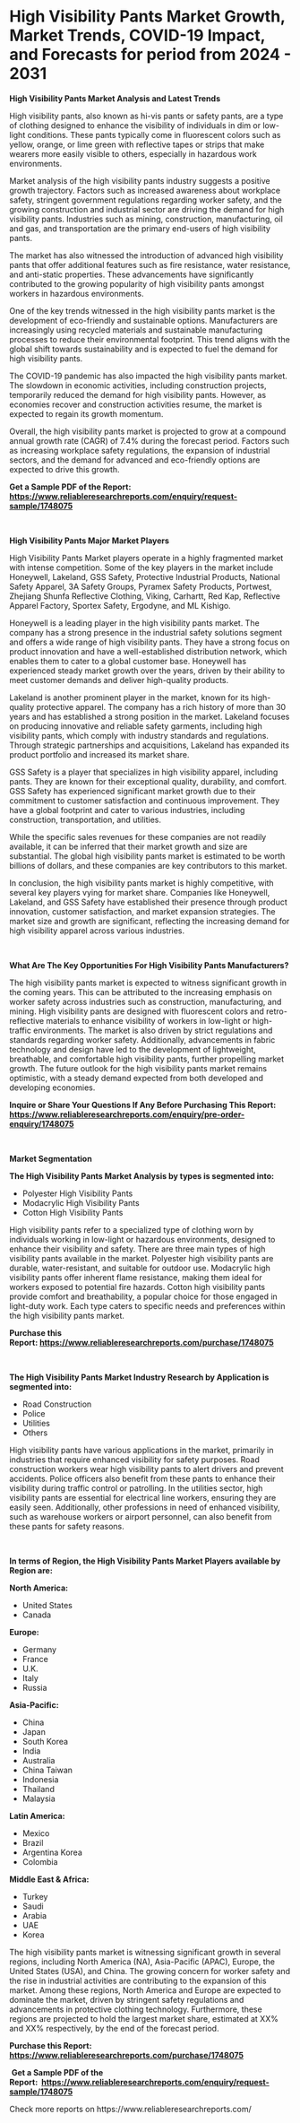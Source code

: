 <p><h1>High Visibility Pants Market Growth, Market Trends, COVID-19 Impact, and Forecasts for period from 2024 - 2031</h1></p><p><strong>High Visibility Pants Market Analysis and Latest Trends</strong></p>
<p><p>High visibility pants, also known as hi-vis pants or safety pants, are a type of clothing designed to enhance the visibility of individuals in dim or low-light conditions. These pants typically come in fluorescent colors such as yellow, orange, or lime green with reflective tapes or strips that make wearers more easily visible to others, especially in hazardous work environments.</p><p>Market analysis of the high visibility pants industry suggests a positive growth trajectory. Factors such as increased awareness about workplace safety, stringent government regulations regarding worker safety, and the growing construction and industrial sector are driving the demand for high visibility pants. Industries such as mining, construction, manufacturing, oil and gas, and transportation are the primary end-users of high visibility pants.</p><p>The market has also witnessed the introduction of advanced high visibility pants that offer additional features such as fire resistance, water resistance, and anti-static properties. These advancements have significantly contributed to the growing popularity of high visibility pants amongst workers in hazardous environments.</p><p>One of the key trends witnessed in the high visibility pants market is the development of eco-friendly and sustainable options. Manufacturers are increasingly using recycled materials and sustainable manufacturing processes to reduce their environmental footprint. This trend aligns with the global shift towards sustainability and is expected to fuel the demand for high visibility pants.</p><p>The COVID-19 pandemic has also impacted the high visibility pants market. The slowdown in economic activities, including construction projects, temporarily reduced the demand for high visibility pants. However, as economies recover and construction activities resume, the market is expected to regain its growth momentum.</p><p>Overall, the high visibility pants market is projected to grow at a compound annual growth rate (CAGR) of 7.4% during the forecast period. Factors such as increasing workplace safety regulations, the expansion of industrial sectors, and the demand for advanced and eco-friendly options are expected to drive this growth.</p></p>
<p><strong>Get a Sample PDF of the Report:&nbsp; <a href="https://www.reliableresearchreports.com/enquiry/request-sample/1748075">https://www.reliableresearchreports.com/enquiry/request-sample/1748075</a></strong></p>
<p>&nbsp;</p>
<p><strong>High Visibility Pants Major Market Players</strong></p>
<p><p>High Visibility Pants Market players operate in a highly fragmented market with intense competition. Some of the key players in the market include Honeywell, Lakeland, GSS Safety, Protective Industrial Products, National Safety Apparel, 3A Safety Groups, Pyramex Safety Products, Portwest, Zhejiang Shunfa Reflective Clothing, Viking, Carhartt, Red Kap, Reflective Apparel Factory, Sportex Safety, Ergodyne, and ML Kishigo.</p><p>Honeywell is a leading player in the high visibility pants market. The company has a strong presence in the industrial safety solutions segment and offers a wide range of high visibility pants. They have a strong focus on product innovation and have a well-established distribution network, which enables them to cater to a global customer base. Honeywell has experienced steady market growth over the years, driven by their ability to meet customer demands and deliver high-quality products.</p><p>Lakeland is another prominent player in the market, known for its high-quality protective apparel. The company has a rich history of more than 30 years and has established a strong position in the market. Lakeland focuses on producing innovative and reliable safety garments, including high visibility pants, which comply with industry standards and regulations. Through strategic partnerships and acquisitions, Lakeland has expanded its product portfolio and increased its market share.</p><p>GSS Safety is a player that specializes in high visibility apparel, including pants. They are known for their exceptional quality, durability, and comfort. GSS Safety has experienced significant market growth due to their commitment to customer satisfaction and continuous improvement. They have a global footprint and cater to various industries, including construction, transportation, and utilities.</p><p>While the specific sales revenues for these companies are not readily available, it can be inferred that their market growth and size are substantial. The global high visibility pants market is estimated to be worth billions of dollars, and these companies are key contributors to this market.</p><p>In conclusion, the high visibility pants market is highly competitive, with several key players vying for market share. Companies like Honeywell, Lakeland, and GSS Safety have established their presence through product innovation, customer satisfaction, and market expansion strategies. The market size and growth are significant, reflecting the increasing demand for high visibility apparel across various industries.</p></p>
<p>&nbsp;</p>
<p><strong>What Are The Key Opportunities For High Visibility Pants Manufacturers?</strong></p>
<p><p>The high visibility pants market is expected to witness significant growth in the coming years. This can be attributed to the increasing emphasis on worker safety across industries such as construction, manufacturing, and mining. High visibility pants are designed with fluorescent colors and retro-reflective materials to enhance visibility of workers in low-light or high-traffic environments. The market is also driven by strict regulations and standards regarding worker safety. Additionally, advancements in fabric technology and design have led to the development of lightweight, breathable, and comfortable high visibility pants, further propelling market growth. The future outlook for the high visibility pants market remains optimistic, with a steady demand expected from both developed and developing economies.</p></p>
<p><strong>Inquire or Share Your Questions If Any Before Purchasing This Report: <a href="https://www.reliableresearchreports.com/enquiry/pre-order-enquiry/1748075">https://www.reliableresearchreports.com/enquiry/pre-order-enquiry/1748075</a></strong></p>
<p>&nbsp;</p>
<p><strong>Market Segmentation</strong></p>
<p><strong>The High Visibility Pants Market Analysis by types is segmented into:</strong></p>
<p><ul><li>Polyester High Visibility Pants</li><li>Modacrylic High Visibility Pants</li><li>Cotton High Visibility Pants</li></ul></p>
<p><p>High visibility pants refer to a specialized type of clothing worn by individuals working in low-light or hazardous environments, designed to enhance their visibility and safety. There are three main types of high visibility pants available in the market. Polyester high visibility pants are durable, water-resistant, and suitable for outdoor use. Modacrylic high visibility pants offer inherent flame resistance, making them ideal for workers exposed to potential fire hazards. Cotton high visibility pants provide comfort and breathability, a popular choice for those engaged in light-duty work. Each type caters to specific needs and preferences within the high visibility pants market.</p></p>
<p><strong>Purchase this Report:&nbsp;<a href="https://www.reliableresearchreports.com/purchase/1748075">https://www.reliableresearchreports.com/purchase/1748075</a></strong></p>
<p>&nbsp;</p>
<p><strong>The High Visibility Pants Market Industry Research by Application is segmented into:</strong></p>
<p><ul><li>Road Construction</li><li>Police</li><li>Utilities</li><li>Others</li></ul></p>
<p><p>High visibility pants have various applications in the market, primarily in industries that require enhanced visibility for safety purposes. Road construction workers wear high visibility pants to alert drivers and prevent accidents. Police officers also benefit from these pants to enhance their visibility during traffic control or patrolling. In the utilities sector, high visibility pants are essential for electrical line workers, ensuring they are easily seen. Additionally, other professions in need of enhanced visibility, such as warehouse workers or airport personnel, can also benefit from these pants for safety reasons.</p></p>
<p>&nbsp;</p>
<p><strong>In terms of Region, the High Visibility Pants Market Players available by Region are:</strong></p>
<p>
    <p> <strong> North America: </strong>
        <ul>
            <li>United States</li>
            <li>Canada</li>
        </ul>
        </p> 
    <p> <strong> Europe: </strong>
        <ul>
            <li>Germany</li>
            <li>France</li>
            <li>U.K.</li>
            <li>Italy</li>
            <li>Russia</li>
        </ul>
        </p> 
    <p> <strong> Asia-Pacific: </strong>
        <ul>
            <li>China</li>
            <li>Japan</li>
            <li>South Korea</li>
            <li>India</li>
            <li>Australia</li>
            <li>China Taiwan</li>
            <li>Indonesia</li>
            <li>Thailand</li>
            <li>Malaysia</li>
        </ul>
        </p> 
    <p> <strong> Latin America: </strong>
        <ul>
            <li>Mexico</li>
            <li>Brazil</li>
            <li>Argentina Korea</li>
            <li>Colombia</li>
        </ul>
        </p> 
    <p> <strong> Middle East & Africa: </strong>
        <ul>
            <li>Turkey</li>
            <li>Saudi</li>
            <li>Arabia</li>
            <li>UAE</li>
            <li>Korea</li>
        </ul>
    </p>
    </p>
<p><p>The high visibility pants market is witnessing significant growth in several regions, including North America (NA), Asia-Pacific (APAC), Europe, the United States (USA), and China. The growing concern for worker safety and the rise in industrial activities are contributing to the expansion of this market. Among these regions, North America and Europe are expected to dominate the market, driven by stringent safety regulations and advancements in protective clothing technology. Furthermore, these regions are projected to hold the largest market share, estimated at XX% and XX% respectively, by the end of the forecast period.</p></p>
<p><strong>Purchase this Report: <a href="https://www.reliableresearchreports.com/purchase/1748075">https://www.reliableresearchreports.com/purchase/1748075</a></strong></p>
<p>&nbsp;<strong>Get a Sample PDF of the Report:&nbsp;&nbsp;<a href="https://www.reliableresearchreports.com/enquiry/request-sample/1748075">https://www.reliableresearchreports.com/enquiry/request-sample/1748075</a></strong></p>
<p><strong></strong></p>
<p>Check more reports on https://www.reliableresearchreports.com/</p>